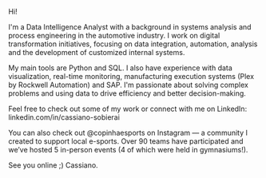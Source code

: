 Hi!

I'm a Data Intelligence Analyst with a background in systems analysis and process engineering in the automotive industry. I work on digital transformation initiatives, focusing on data integration, automation, analysis and the development of customized internal systems.

My main tools are Python and SQL. I also have experience with data visualization, real-time monitoring, manufacturing execution systems (Plex by Rockwell Automation) and SAP. I'm passionate about solving complex problems and using data to drive efficiency and better decision-making.

Feel free to check out some of my work or connect with me on LinkedIn: linkedin.com/in/cassiano-sobierai

You can also check out @copinhaesports on Instagram — a community I created to support local e-sports. Over 90 teams have participated and we’ve hosted 5 in-person events (4 of which were held in gymnasiums!).

See you online ;)
Cassiano.
